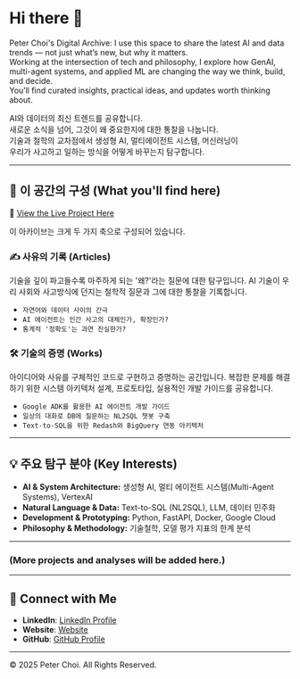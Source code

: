 # Hi there 👋
Peter Choi's Digital Archive:
I use this space to share the latest AI and data trends — not just what’s new, but why it matters.  
Working at the intersection of tech and philosophy, I explore how GenAI, multi-agent systems, and applied ML are changing the way we think, build, and decide.  
You’ll find curated insights, practical ideas, and updates worth thinking about.

AI와 데이터의 최신 트렌드를 공유합니다.  
새로운 소식을 넘어, 그것이 왜 중요한지에 대한 통찰을 나눕니다.  
기술과 철학의 교차점에서 생성형 AI, 멀티에이전트 시스템, 머신러닝이  
우리가 사고하고 일하는 방식을 어떻게 바꾸는지 탐구합니다.

---

## 🧭 이 공간의 구성 (What you'll find here)
🔗 [View the Live Project Here](https://jae-choi.github.io/news/)  

이 아카이브는 크게 두 가지 축으로 구성되어 있습니다.

### ✍️ 사유의 기록 (Articles)

기술을 깊이 파고들수록 마주하게 되는 '왜?'라는 질문에 대한 탐구입니다. AI 기술이 우리 사회와 사고방식에 던지는 철학적 질문과 그에 대한 통찰을 기록합니다.

* `자연어와 데이터 사이의 간극`
* `AI 에이전트는 인간 사고의 대체인가, 확장인가?`
* `통계적 '정확도'는 과연 진실한가?`

### 🛠️ 기술의 증명 (Works)

아이디어와 사유를 구체적인 코드로 구현하고 증명하는 공간입니다. 복잡한 문제를 해결하기 위한 시스템 아키텍처 설계, 프로토타입, 실용적인 개발 가이드를 공유합니다.

* `Google ADK를 활용한 AI 에이전트 개발 가이드`
* `일상의 대화로 DB에 질문하는 NL2SQL 챗봇 구축`
* `Text-to-SQL을 위한 Redash와 BigQuery 연동 아키텍처`

---

## 💡 주요 탐구 분야 (Key Interests)

* **AI & System Architecture:** 생성형 AI, 멀티 에이전트 시스템(Multi-Agent Systems), VertexAI
* **Natural Language & Data:** Text-to-SQL (NL2SQL), LLM, 데이터 민주화
* **Development & Prototyping:** Python, FastAPI, Docker, Google Cloud
* **Philosophy & Methodology:** 기술철학, 모델 평가 지표의 한계 분석

---

### (More projects and analyses will be added here.)
---

## 🤝 Connect with Me

- **LinkedIn**: [LinkedIn Profile](https://www.linkedin.com/in/jaeeun-choi-a660b718b/)
- **Website**: [Website](https://jae-choi.github.io/news/)
- **GitHub**: [GitHub Profile](https://github.com/jae-choi)

---

© 2025 Peter Choi. All Rights Reserved.
